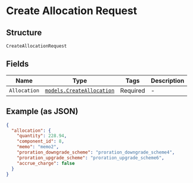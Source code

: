 
# Create Allocation Request

## Structure

`CreateAllocationRequest`

## Fields

| Name | Type | Tags | Description |
|  --- | --- | --- | --- |
| `Allocation` | [`models.CreateAllocation`](create-allocation.md) | Required | - |

## Example (as JSON)

```json
{
  "allocation": {
    "quantity": 228.94,
    "component_id": 8,
    "memo": "memo2",
    "proration_downgrade_scheme": "proration_downgrade_scheme4",
    "proration_upgrade_scheme": "proration_upgrade_scheme6",
    "accrue_charge": false
  }
}
```

